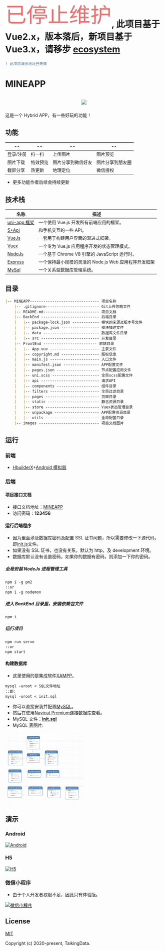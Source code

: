 # ![停止维护](https://raw.githubusercontent.com/biaov/biaov/custom-assets/deprecated01.svg), 此项目基于 Vue2.x，版本落后，新项目基于 Vue3.x，请移步 [ecosystem](https://github.com/biaov/ecosystem)

```diff
! 此项目演示地址已失效
```

# MINEAPP

<h2 style="text-align:center;"><a href="https://github.com/biaov/MINEAPP"><img src="https://img.shields.io/badge/version-1.0.3-blue" /></a></h2>

这是一个 Hybrid APP，有一些好玩的功能！

## 功能

| --        | --       | --                 | --               |
| --------- | -------- | ------------------ | ---------------- |
| 登录/注册 | 扫一扫   | 上传图片           | 图片预览         |
| 图片下载  | 特效预览 | 图片分享到微信好友 | 图片分享到朋友圈 |
| 截屏分享  | 热更新   | 地理定位           | 微信授权         |

- 更多功能作者后续会持续更新

## 技术栈

| 名称                                                            | 描述                                                  |
| --------------------------------------------------------------- | ----------------------------------------------------- |
| [uni-app 框架](https://uniapp.dcloud.io/README)                 | 一个使用 Vue.js 开发所有前端应用的框架。              |
| [5+Api](http://www.html5plus.org/doc/zh_cn/accelerometer.html#) | 和手机交互的一些 API。                                |
| [VueJs](https://cn.vuejs.org/)                                  | 一套用于构建用户界面的渐进式框架。                    |
| [Vuex](https://vuex.vuejs.org/zh/)                              | 一个专为 Vue.js 应用程序开发的状态管理模式。          |
| [NodeJs](http://nodejs.cn/api/)                                 | 一个基于 Chrome V8 引擎的 JavaScript 运行时。         |
| [Express](http://expressjs.com/)                                | 一个保持最小规模的灵活的 Node.js Web 应用程序开发框架 |
| [MySql](https://www.mysql.com/)                                 | 一个关系型数据库管理系统。                            |

## 目录

```Markdown
|-- MINEAPP------------------------------- 项目名称
    |-- .gitignore------------------------ Git上传忽略文件
    |-- README.md------------------------- 项目文档
    |-- BackEnd -------------------------- 后端目录
    |   |-- package-lock.json ------------ 模块的来源及版本号文件
    |   |-- package.json ----------------- 模块描述文件
    |   |-- data ------------------------- 数据库文件目录
    |   |-- src -------------------------- 开发目录
    |-- FrontEnd ------------------------ 前端目录
    |   |-- App.vue ---------------------- 主要文件
    |   |-- copyright.md ----------------- 版权信息
    |   |-- main.js ---------------------- 入口文件
    |   |-- manifest.json ---------------- APP配置文件
    |   |-- pages.json ------------------- 节点配置应用文件
    |   |-- uni.scss --------------------- 全局scss配置文件
    |   |-- api -------------------------- 请求API
    |   |-- components ------------------- 组件目录
    |   |-- filters ---------------------- 全局过滤目录
    |   |-- pages ------------------------ 页面目录
    |   |-- static ----------------------- 静态资源目录
    |   |-- store ------------------------ Vuex状态管理目录
    |   |-- unpackage -------------------- APP配置资源目录
    |   |-- utils ------------------------ 全局配置目录
    |-- images --------------------------- 项目文档图片

```

## 运行

### 前端

- [HbuilderX](https://www.dcloud.io/hbuilderx.html)+[Android 模拟器](http://www.ldmnq.com/ldy/baidu.html)

### 后端

#### 项目接口文档

- 接口文档地址：[MINEAPP](https://www.showdoc.cc/mineapps)
- 访问密码：**123456**

#### 运行后端程序

- 因为里面涉及数据库密码及配置 SSL 证书问题，所以需要修改一下源代码，即[init.js](https://github.com/biaov/MINEAPP/blob/master/BackEnd/src/utils/init.js)文件。
- 如果没有 SSL 证书，也没有关系，默认为 http，及 development 环境。
- 数据库默认没有设置密码，如果你的数据有密码，则添加一下你的密码。

##### 全局安装 NodeJs 进程管理工具

```Basic
npm i -g pm2
::or
npm i -g nodemon
```

##### 进入 BackEnd 目录里，安装依赖包文件

```Basic
npm i
```

##### 运行项目

```Basic
npm run serve
::or
npm start
```

#### 构建数据库

- 这里使用的是集成软件[XAMPP](https://www.apachefriends.org/index.html)。

```Basic
mysql -uroot < SQL文件地址
::即:
mysql -uroot < init.sql
```

- 你可以直接安装并配置[MySQL](https://www.mysql.com/)。
- 然后在使用[Navicat Premium](http://www.navicat.com.cn/store/navicat-premium)连接数据库查看。
- MySQL 文件：**[init.sql](https://github.com/biaov/MINEAPP/blob/master/BackEnd/data/init.sql)**
- MySQL 表图片:

<a href="https://github.com/biaov/MINEAPP/blob/master/BackEnd/data/table.png"><img src="https://github.com/biaov/MINEAPP/blob/master/BackEnd/data/table.png" width="50%" alt="数据库表" title="数据库表"></a>

## 演示

### Android

<a href="http://appdown.biaov.cn/ugft"><img src="http://app.biaov.cn/mineapp/images/qrcode/Android.png" width="200px" alt="Android" title="Android"></a>

### H5

<a href="http://mineapph5.app.biaov.cn/"><img src="http://app.biaov.cn/mineapp/images/qrcode/H5.png" width="200px" alt="H5" title="H5"></a>

### 微信小程序

- 由于个人开发者权限不足，因此只有体验版。

<a href="https://open.weixin.qq.com/sns/getexpappinfo?appid=wxedb0edf60129ec39&path=pages%2Findex%2Findex.html#wechat-redirect" target="_blank"><img src="http://app.biaov.cn/mineapp/images/qrcode/Applet.png" width="200px" alt="微信小程序" title="微信小程序"></a>

## License

[MIT](http://opensource.org/licenses/MIT)

Copyright (c) 2020-present, TalkingData.

[^_^]: 我们改变不了生活，但是我们可以改变对待生活的态度
[^_^]: 作者就是一个逗比
